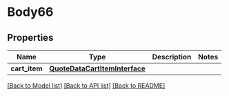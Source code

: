 # Body66

## Properties
Name | Type | Description | Notes
------------ | ------------- | ------------- | -------------
**cart_item** | [**QuoteDataCartItemInterface**](QuoteDataCartItemInterface.md) |  | 

[[Back to Model list]](../README.md#documentation-for-models) [[Back to API list]](../README.md#documentation-for-api-endpoints) [[Back to README]](../README.md)


